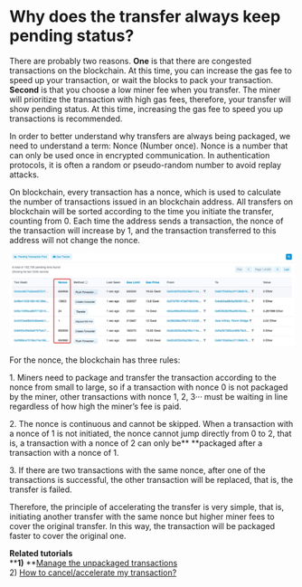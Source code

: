 # Why does the transfer always keep pending status?

There are probably two reasons. **One** is that there are congested transactions on the blockchain. At this time, you can increase the gas fee to speed up your transaction, or wait the blocks to pack your transaction. **Second** is that you choose a low miner fee when you transfer. The miner will prioritize the transaction with high gas fees, therefore, your transfer will show pending status. At this time, increasing the gas fee to speed you up transactions is recommended. 

In order to better understand why transfers are always being packaged, we need to understand a term: Nonce (Number once). Nonce is a number that can only be used once in encrypted communication. In authentication protocols, it is often a random or pseudo-random number to avoid replay attacks. 

On blockchain, every transaction has a nonce, which is used to calculate the number of transactions issued in an blockchain address. All transfers on blockchain will be sorted according to the time you initiate the transfer, counting from 0. Each time the address sends a transaction, the nonce of the transaction will increase by 1, and the transaction transferred to this address will not change the nonce.

![](../.gitbook/assets/nonce-zhi-.jpeg)

For the nonce, the blockchain has three rules: 

1\. Miners need to package and transfer the transaction according to the nonce from small to large, so if a transaction with nonce 0 is not packaged by the miner, other transactions with nonce 1, 2, 3··· must be waiting in line regardless of how high the miner’s fee is paid. 

2\. The nonce is continuous and cannot be skipped. When a transaction with a nonce of 1 is not initiated, the nonce cannot jump directly from 0 to 2, that is, a transaction with a nonce of 2 can only be** **packaged after a transaction with a nonce of 1. 

3\. If there are two transactions with the same nonce, after one of the transactions is successful, the other transaction will be replaced, that is, the transfer is failed. 

Therefore, the principle of accelerating the transfer is very simple, that is, initiating another transfer with the same nonce but higher miner fees to cover the original transfer. In this way, the transaction will be packaged faster to cover the original one.



**Related tutorials**\
****1)** **[Manage the unpackaged transactions](https://tphelp.gitbook.io/en/faq-en/eth-wallet/unpackaged)\
2\) [How to cancel/accelerate my transaction?](https://tphelp.gitbook.io/en/transfer-tutorial/how-to-cancel-or-accelerate-my-transaction)
